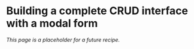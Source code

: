 # Building a complete CRUD interface with a modal form

_This page is a placeholder for a future recipe._ 